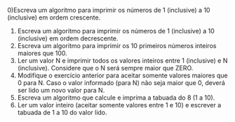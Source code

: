 0)Escreva um algoritmo para imprimir os números de 1 (inclusive) a 10 (inclusive) em ordem
crescente.
1) Escreva um algoritmo para imprimir os números de 1 (inclusive) a 10 (inclusive) em ordem
decrescente.
2) Escreva um algoritmo para imprimir os 10 primeiros números inteiros maiores que 100.
3) Ler um valor N e imprimir todos os valores inteiros entre 1 (inclusive) e N (inclusive). Considere
que o N será sempre maior que ZERO.
4) Modifique o exercício anterior para aceitar somente valores maiores que 0 para N. Caso o valor
informado (para N) não seja maior que 0, deverá ser lido um novo valor para N.
5) Escreva um algoritmo que calcule e imprima a tabuada do 8 (1 a 10).
6) Ler um valor inteiro (aceitar somente valores entre 1 e 10) e escrever a tabuada de 1 a 10 do valor
lido.
